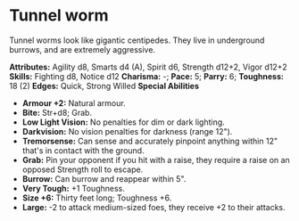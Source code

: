 # Tunnel worm

Tunnel worms look like gigantic centipedes. They live in underground
burrows, and are extremely aggressive.

**Attributes:** Agility d8, Smarts d4 (A), Spirit d6, Strength d12+2,
Vigor d12+2
**Skills:** Fighting d8, Notice d12
**Charisma:** -; **Pace:** 5; **Parry:** 6; **Toughness:** 18 (2)
**Edges:** Quick, Strong Willed
**Special Abilities**

- **Armour +2:** Natural armour.
- **Bite:** Str+d8; Grab.
- **Low Light Vision:** No penalties for dim or dark lighting.
- **Darkvision:** No vision penalties for darkness (range 12").
- **Tremorsense:** Can sense and accurately pinpoint anything within
12" that's in contact with the ground.
- **Grab:** Pin your opponent if you hit with a raise, they require a
raise on an opposed Strength roll to escape.
- **Burrow:** Can burrow and reappear within 5".
- **Very Tough:** +1 Toughness.
- **Size +6:** Thirty feet long; Toughness +6.
- **Large:** -2 to attack medium-sized foes, they receive +2 to their
attacks.
